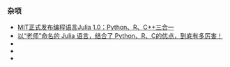 ### 杂项

* [MIT正式发布编程语言Julia 1.0：Python、R、C++三合一](https://mp.weixin.qq.com/s/Rs-8gJjJ0M7plrZSeylTtg)  
* [以“老师”命名的 Julia 语言，结合了 Python、R、C的优点，到底有多厉害！](https://mp.weixin.qq.com/s/Bu84Waa5mIdPTFC7R6mlAA)  
* []()  
* []()  
* []()  